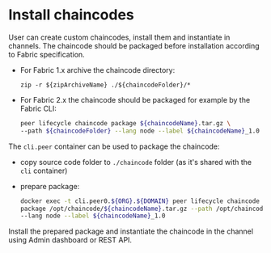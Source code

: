 # Install chaincodes


User can create custom chaincodes, install them and instantiate in channels. The chaincode should be 
packaged before installation according to Fabric specification.

- For Fabric 1.x archive the chaincode directory:

  ```zip -r ${zipArchiveName} ./${chaincodeFolder}/*```

- For Fabric 2.x the chaincode should be packaged for example by the Fabric CLI:


  ```bash
  peer lifecycle chaincode package ${chaincodeName}.tar.gz \
  --path ${chaincodeFolder} --lang node --label ${chaincodeName}_1.0
  ```


The `cli.peer` container can be used to package the chaincode:
 
- copy source code  folder to `./chaincode` folder (as it's shared with the `cli` container)
- prepare package:


  ```bash
  docker exec -t cli.peer0.${ORG}.${DOMAIN} peer lifecycle chaincode \
  package /opt/chaincode/${chaincodeName}.tar.gz --path /opt/chaincode/${chaincodeFolder} \
  --lang node --label ${chaincodeName}_1.0
  ```

Install the prepared package and instantiate the chaincode in the channel using Admin dashboard or REST API.
